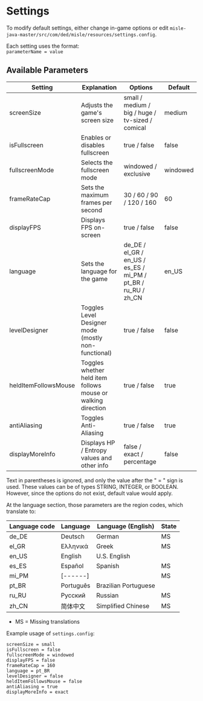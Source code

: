 # Settings

To modify default settings, either change in-game options or edit `misle-java-master/src/com/ded/misle/resources/settings.config`.

Each setting uses the format:  
`parameterName = value`

## Available Parameters

| Setting              | Explanation                                                  | Options                                                       | Default  |
|----------------------|--------------------------------------------------------------|---------------------------------------------------------------|----------|
| screenSize           | Adjusts the game's screen size                               | small / medium / big / huge / tv-sized / comical              | medium   |
| isFullscreen         | Enables or disables fullscreen                               | true / false                                                  | false    |
| fullscreenMode       | Selects the fullscreen mode                                  | windowed / exclusive                                          | windowed |
| frameRateCap         | Sets the maximum frames per second                           | 30 / 60 / 90 / 120 / 160                                      | 60       |
| displayFPS           | Displays FPS on-screen                                       | true / false                                                  | false    |
| language             | Sets the language for the game                               | de_DE / el_GR / en_US / es_ES / mi_PM / pt_BR / ru_RU / zh_CN | en_US    |
| levelDesigner        | Toggles Level Designer mode (mostly non-functional)          | true / false                                                  | false    | 
| heldItemFollowsMouse | Toggles whether held item follows mouse or walking direction | true / false                                                  | true     |
| antiAliasing         | Toggles Anti-Aliasing                                        | true / false                                                  | true     |
| displayMoreInfo      | Displays HP / Entropy values and other info                  | false / exact / percentage                                    | false    |


Text in parentheses is ignored, and only the value after the " = " sign is used. These values can be of types STRING, INTEGER, or BOOLEAN. However, since the options do not exist, default value would apply.

At the language section, those parameters are the region codes, which translate to:

| Language code | Language  | Language (English)   | State |
|---------------|-----------|----------------------|-------|
| de_DE         | Deutsch   | German               | MS    |
| el_GR         | Ελληνικά  | Greek                | MS    |
| en_US         | English   | U.S. English         |       |
| es_ES         | Español   | Spanish              | MS    |
| mi_PM         | [------]  |                      | MS    |
| pt_BR         | Português | Brazilian Portuguese |       |
| ru_RU         | Русский   | Russian              | MS    |
| zh_CN         | 简体中文      | Simplified Chinese   | MS    |
- MS = Missing translations

Example usage of `settings.config`:

```properties
screenSize = small
isFullscreen = false
fullscreenMode = windowed
displayFPS = false
frameRateCap = 160
language = pt_BR
levelDesigner = false
heldItemFollowsMouse = false
antiAliasing = true
displayMoreInfo = exact
```
